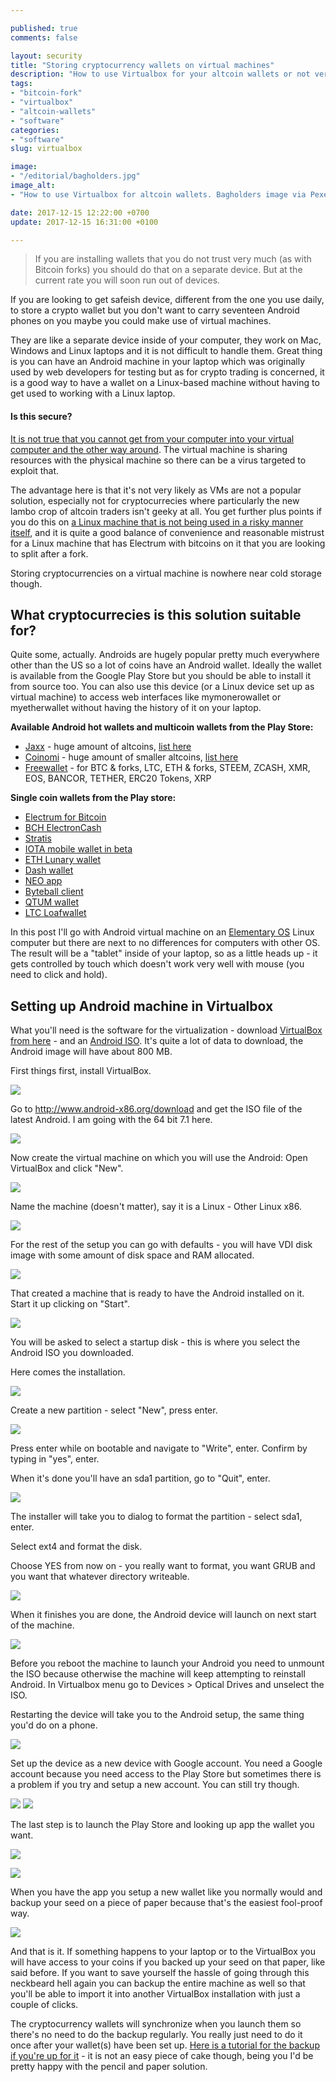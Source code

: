 ```yaml
---

published: true
comments: false

layout: security
title: "Storing cryptocurrency wallets on virtual machines"
description: "How to use Virtualbox for your altcoin wallets or not very much trusted wallets storing forked coins."
tags:
- "bitcoin-fork"
- "virtualbox"
- "altcoin-wallets"
- "software"
categories:
- "software"
slug: virtualbox

image:
- "/editorial/bagholders.jpg"
image_alt:
- "How to use Virtualbox for altcoin wallets. Bagholders image via Pexels."

date: 2017-12-15 12:22:00 +0700
update: 2017-12-15 16:31:00 +0100

---
```


> If you are installing wallets that you do not trust very much (as with Bitcoin forks) you should do that on a separate device. But at the current rate you will soon run out of devices.

If you are looking to get safeish device, different from the one you use daily, to store a crypto wallet but you don't want to carry seventeen Android phones on you maybe you could make use of virtual machines.

They are like a separate device inside of your computer, they work on Mac, Windows and Linux laptops and it is not difficult to handle them. Great thing is you can have an Android machine in your laptop which was originally used by web developers for testing but as for crypto trading is concerned, it is a good way to have a wallet on a Linux-based machine without having to get used to working with a Linux laptop.

#### Is this secure?

[It is not true that you cannot get from your computer into your virtual computer and the other way around](https://security.stackexchange.com/questions/3056/how-secure-are-virtual-machines-really-false-sense-of-security). The virtual machine is sharing resources with the physical machine so there can be a virus targeted to exploit that.

The advantage here is that it's not very likely as VMs are not a popular solution, especially not for cryptocurrecies where particularly the new lambo crop of altcoin traders isn't geeky at all. You get further plus points if you do this on <a class="internal" href="/security/device-management">a Linux machine that is not being used in a risky manner itself</a>, and it is quite a good balance of convenience and reasonable mistrust for a Linux  machine that has Electrum with bitcoins on it that you are looking to split after a fork.

Storing cryptocurrencies on a virtual machine is nowhere near cold storage though.

## What cryptocurrecies is this solution suitable for?

Quite some, actually. Androids are hugely popular pretty much everywhere other than the US so a lot of coins have an Android wallet. Ideally the wallet is available from the Google Play Store but you should be able to install it from source too. You can also use this device (or a Linux device set up as virtual machine) to access web interfaces like mymonerowallet or myetherwallet without having the history of it on your laptop.

**Available Android hot wallets and multicoin wallets from the Play Store:**

* [Jaxx](https://play.google.com/store/apps/details?id=com.kryptokit.jaxx&hl=en) - huge amount of altcoins, [list here](https://decentral.zendesk.com/hc/en-us/articles/218373867-Which-tokens-does-Jaxx-support-)
* [Coinomi](https://play.google.com/store/apps/details?id=com.coinomi.wallet&hl=en) - huge amount of smaller altcoins, [list here](https://coinomi.com/#supported-coins)
* [Freewallet](https://play.google.com/store/apps/details?id=ltcc.org.freewallet.app) - for BTC & forks, LTC, ETH & forks, STEEM, ZCASH, XMR, EOS, BANCOR, TETHER, ERC20 Tokens, XRP

**Single coin wallets from the Play store:**

* [Electrum for Bitcoin](https://play.google.com/store/apps/details?id=org.electrum.electrum)
* [BCH ElectronCash](https://play.google.com/store/apps/details?id=org.electroncash.electroncash&hl=en)
* [Stratis](https://play.google.com/store/apps/details?id=com.stratis.live)
* [IOTA mobile wallet in beta](https://play.google.com/store/apps/details?id=org.iota.wallet)
* [ETH Lunary wallet](https://play.google.com/store/apps/details?id=com.rehanced.lunary)
* [Dash wallet](https://play.google.com/store/apps/details?id=hashengineering.darkcoin.wallet)
* [NEO app](https://play.google.com/store/apps/details?id=neo.app)
* [Byteball client](https://play.google.com/store/apps/details?id=org.byteball.wallet)
* [QTUM wallet](https://play.google.com/store/apps/details?id=org.qtum.wallet)
* [LTC Loafwallet](https://play.google.com/store/apps/details?id=com.loafwallet)


In this post I'll go with Android virtual machine on an [Elementary OS](https://elementary.io/) Linux computer but there are next to no differences for computers with other OS. The result will be a "tablet" inside of your laptop, so as a little heads up - it gets controlled by touch which doesn't work very well with mouse (you need to click and hold).


## Setting up Android machine in Virtualbox

What you'll need is the software for the virtualization - download [VirtualBox from here](https://www.virtualbox.org/wiki/Downloads) - and an [Android ISO](http://www.android-x86.org/download). It's quite a lot of data to download, the Android image will have about 800 MB.

First things first, install VirtualBox.

![](/sec/virtualbox-setup/1androidiso.jpeg)

Go to http://www.android-x86.org/download and get the ISO file of the latest Android. I am going with the 64 bit 7.1 here.

![](/sec/virtualbox-setup/2virtualbox.jpeg)

Now create the virtual machine on which you will use the Android: Open VirtualBox and click "New".

![](/sec/virtualbox-setup/3.jpeg)

Name the machine (doesn't matter), say it is a Linux - Other Linux x86.

![](/sec/virtualbox-setup/4.jpeg)

For the rest of the setup you can go with defaults - you will have VDI disk image with some amount of disk space and RAM allocated.

![](/sec/virtualbox-setup/5.jpeg)

That created a machine that is ready to have the Android installed on it. Start it up clicking on "Start".

![](/sec/virtualbox-setup/6.jpeg)

You will be asked to select a startup disk - this is where you select the Android ISO you downloaded.

Here comes the installation.

![](/sec/virtualbox-setup/7.jpeg)

Create a new partition - select "New", press enter.

![](/sec/virtualbox-setup/8.jpeg)

Press enter while on bootable and navigate to "Write", enter. Confirm by typing in "yes", enter.

When it's done you'll have an sda1 partition, go to "Quit", enter.

![](/sec/virtualbox-setup/8i.jpeg)

The installer will take you to dialog to format the partition - select sda1, enter.

Select ext4 and format the disk.

Choose YES from now on - you really want to format, you want GRUB and you want that whatever directory writeable.


![](/sec/virtualbox-setup/9.jpeg)

When it finishes you are done, the Android device will launch on next start of the machine.

![](/sec/virtualbox-setup/10unmount.jpeg)

Before you reboot the machine to launch your Android you need to unmount the ISO because otherwise the machine will keep attempting to reinstall Android. In Virtualbox menu go to Devices > Optical Drives and unselect the ISO.

Restarting the device will take you to the Android setup, the same thing you'd do on a phone.

![](/sec/virtualbox-setup/11.jpeg)

Set up the device as a new device with Google account. You need a Google account because you need access to the Play Store but sometimes there is a problem if you try and setup a new account. You can still try though.

![](/sec/virtualbox-setup/12.jpeg)
![](/sec/virtualbox-setup/13.jpeg)

The last step is to launch the Play Store and looking up app the wallet you want.

![](/sec/virtualbox-setup/15play.jpeg)

![](/sec/virtualbox-setup/15.jpeg)

When you have the app you setup a new wallet like you normally would and backup your seed on a piece of paper because that's the easiest fool-proof way.

![](/sec/virtualbox-setup/16voila.jpeg)

And that is it. If something happens to your laptop or to the VirtualBox you will have access to your coins if you backed up your seed on that paper, like said before. If you want to save yourself the hassle of going through this neckbeard hell again you can backup the entire machine as well so that you'll be able to import it into another VirtualBox installation with just a couple of clicks.

The cryptocurrency wallets will synchronize when you launch them so there's no need to do the backup regularly. You really just need to do it once after your wallet(s) have been set up. [Here is a tutorial for the backup if you're up for it](https://www.howtogeek.com/howto/36870/how-to-backup-and-move-virtualbox-machines/) - it is not an easy piece of cake though, being you I'd be pretty happy with the pencil and paper solution.

<style>

img {max-width: 100%}
article ul > li > a {text-decoration: underline}
</style>
